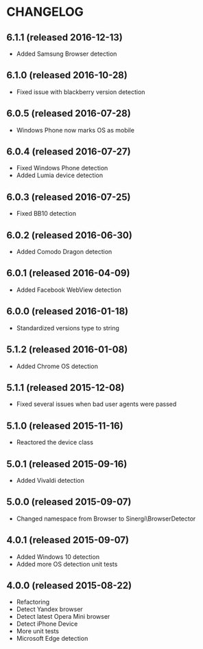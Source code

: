 # CHANGELOG

## 6.1.1 (released 2016-12-13)

- Added Samsung Browser detection

## 6.1.0 (released 2016-10-28)

- Fixed issue with blackberry version detection

## 6.0.5 (released 2016-07-28)

- Windows Phone now marks OS as mobile

## 6.0.4 (released 2016-07-27)

- Fixed Windows Phone detection
- Added Lumia device detection

## 6.0.3 (released 2016-07-25)

- Fixed BB10 detection

## 6.0.2 (released 2016-06-30)

- Added Comodo Dragon detection

## 6.0.1 (released 2016-04-09)

- Added Facebook WebView detection

## 6.0.0 (released 2016-01-18)

- Standardized versions type to string

## 5.1.2 (released 2016-01-08)

- Added Chrome OS detection

## 5.1.1 (released 2015-12-08)

- Fixed several issues when bad user agents were passed

## 5.1.0 (released 2015-11-16)

- Reactored the device class

## 5.0.1 (released 2015-09-16)

- Added Vivaldi detection

## 5.0.0 (released 2015-09-07)

- Changed namespace from Browser to Sinergi\BrowserDetector

## 4.0.1 (released 2015-09-07)

- Added Windows 10 detection
- Added more OS detection unit tests

## 4.0.0 (released 2015-08-22)

- Refactoring
- Detect Yandex browser
- Detect latest Opera Mini browser
- Detect iPhone Device
- More unit tests
- Microsoft Edge detection
